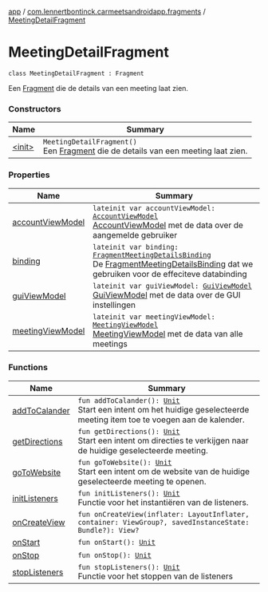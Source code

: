 [app](../../index.md) / [com.lennertbontinck.carmeetsandroidapp.fragments](../index.md) / [MeetingDetailFragment](./index.md)

# MeetingDetailFragment

`class MeetingDetailFragment : Fragment`

Een [Fragment](#) die de details van een meeting laat zien.

### Constructors

| Name | Summary |
|---|---|
| [&lt;init&gt;](-init-.md) | `MeetingDetailFragment()`<br>Een [Fragment](#) die de details van een meeting laat zien. |

### Properties

| Name | Summary |
|---|---|
| [accountViewModel](account-view-model.md) | `lateinit var accountViewModel: `[`AccountViewModel`](../../com.lennertbontinck.carmeetsandroidapp.viewmodels/-account-view-model/index.md)<br>[AccountViewModel](../../com.lennertbontinck.carmeetsandroidapp.viewmodels/-account-view-model/index.md) met de data over de aangemelde gebruiker |
| [binding](binding.md) | `lateinit var binding: `[`FragmentMeetingDetailsBinding`](../../com.lennertbontinck.carmeetsandroidapp.databinding/-fragment-meeting-details-binding/index.md)<br>De [FragmentMeetingDetailsBinding](../../com.lennertbontinck.carmeetsandroidapp.databinding/-fragment-meeting-details-binding/index.md) dat we gebruiken voor de effeciteve databinding |
| [guiViewModel](gui-view-model.md) | `lateinit var guiViewModel: `[`GuiViewModel`](../../com.lennertbontinck.carmeetsandroidapp.viewmodels/-gui-view-model/index.md)<br>[GuiViewModel](../../com.lennertbontinck.carmeetsandroidapp.viewmodels/-gui-view-model/index.md) met de data over de GUI instellingen |
| [meetingViewModel](meeting-view-model.md) | `lateinit var meetingViewModel: `[`MeetingViewModel`](../../com.lennertbontinck.carmeetsandroidapp.viewmodels/-meeting-view-model/index.md)<br>[MeetingViewModel](../../com.lennertbontinck.carmeetsandroidapp.viewmodels/-meeting-view-model/index.md) met de data van alle meetings |

### Functions

| Name | Summary |
|---|---|
| [addToCalander](add-to-calander.md) | `fun addToCalander(): `[`Unit`](https://kotlinlang.org/api/latest/jvm/stdlib/kotlin/-unit/index.html)<br>Start een intent om het huidige geselecteerde meeting item toe te voegen aan de kalender. |
| [getDirections](get-directions.md) | `fun getDirections(): `[`Unit`](https://kotlinlang.org/api/latest/jvm/stdlib/kotlin/-unit/index.html)<br>Start een intent om directies te verkijgen naar de huidige geselecteerde meeting. |
| [goToWebsite](go-to-website.md) | `fun goToWebsite(): `[`Unit`](https://kotlinlang.org/api/latest/jvm/stdlib/kotlin/-unit/index.html)<br>Start een intent om de website van de huidige geselecteerde meeting te openen. |
| [initListeners](init-listeners.md) | `fun initListeners(): `[`Unit`](https://kotlinlang.org/api/latest/jvm/stdlib/kotlin/-unit/index.html)<br>Functie voor het instantiëren van de listeners. |
| [onCreateView](on-create-view.md) | `fun onCreateView(inflater: LayoutInflater, container: ViewGroup?, savedInstanceState: Bundle?): View?` |
| [onStart](on-start.md) | `fun onStart(): `[`Unit`](https://kotlinlang.org/api/latest/jvm/stdlib/kotlin/-unit/index.html) |
| [onStop](on-stop.md) | `fun onStop(): `[`Unit`](https://kotlinlang.org/api/latest/jvm/stdlib/kotlin/-unit/index.html) |
| [stopListeners](stop-listeners.md) | `fun stopListeners(): `[`Unit`](https://kotlinlang.org/api/latest/jvm/stdlib/kotlin/-unit/index.html)<br>Functie voor het stoppen van de listeners |
